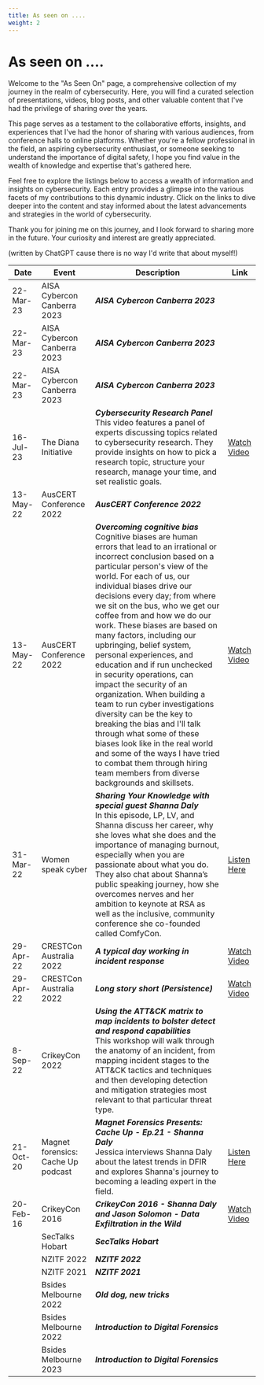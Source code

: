 ```yaml
---
title: As seen on ....
weight: 2
---
```


# As seen on ....

Welcome to the "As Seen On" page, a comprehensive collection of my journey in the realm of cybersecurity. Here, you will find a curated selection of presentations, videos, blog posts, and other valuable content that I've had the privilege of sharing over the years.

This page serves as a testament to the collaborative efforts, insights, and experiences that I've had the honor of sharing with various audiences, from conference halls to online platforms. Whether you're a fellow professional in the field, an aspiring cybersecurity enthusiast, or someone seeking to understand the importance of digital safety, I hope you find value in the wealth of knowledge and expertise that's gathered here.

Feel free to explore the listings below to access a wealth of information and insights on cybersecurity. Each entry provides a glimpse into the various facets of my contributions to this dynamic industry. Click on the links to dive deeper into the content and stay informed about the latest advancements and strategies in the world of cybersecurity.

Thank you for joining me on this journey, and I look forward to sharing more in the future. Your curiosity and interest are greatly appreciated.

(written by ChatGPT cause there is no way I'd write that about myself!)

| Date       | Event                             | Description                                   | Link                                                                                                     |
|------------|-----------------------------------|--------------------------------------------|----------------------------------------------------------------------------------------------------------|
| 22-Mar-23 | AISA Cybercon Canberra 2023 | **_AISA Cybercon Canberra 2023_**<br> | |
| 22-Mar-23 | AISA Cybercon Canberra 2023 | **_AISA Cybercon Canberra 2023_**<br> | |
| 22-Mar-23 | AISA Cybercon Canberra 2023 | **_AISA Cybercon Canberra 2023_**<br> | |
| 16-Jul-23 | The Diana Initiative | **_Cybersecurity Research Panel_**<br>This video features a panel of experts discussing topics related to cybersecurity research. They provide insights on how to pick a research topic, structure your research, manage your time, and set realistic goals. | [Watch Video](https://youtu.be/_SwOxK3T1gg?si=EwoVqQMvHhT2ActD) |
| 13-May-22 | AusCERT Conference 2022 | **_AusCERT Conference 2022_**<br> | |
| 13-May-22 | AusCERT Conference 2022 | **_Overcoming cognitive bias_**<br>Cognitive biases are human errors that lead to an irrational or incorrect conclusion based on a particular person's view of the world. For each of us, our individual biases drive our decisions every day; from where we sit on the bus, who we get our coffee from and how we do our work. These biases are based on many factors, including our upbringing, belief system, personal experiences, and education and if run unchecked in security operations, can impact the security of an organization. When building a team to run cyber investigations diversity can be the key to breaking the bias and I'll talk through what some of these biases look like in the real world and some of the ways I have tried to combat them through hiring team members from diverse backgrounds and skillsets. | [Watch Video](https://youtu.be/X7e8weJ2p5I?si=_tJFhxHv94alwKXE) |
| 31-Mar-22 | Women speak cyber | **_Sharing Your Knowledge with special guest Shanna Daly_**<br>In this episode, LP, LV, and Shanna discuss her career, why she loves what she does and the importance of managing burnout, especially when you are passionate about what you do. They also chat about Shanna’s public speaking journey, how she overcomes nerves and her ambition to keynote at RSA as well as the inclusive, community conference she co-founded called ComfyCon. | [Listen Here](https://omny.fm/shows/women-speak-cyber/sharing-your-knowledge-with-special-guest-shanna-d) |
| 29-Apr-22 | CRESTCon Australia 2022 | **_A typical day working in incident response_**<br> | [Watch Video](https://youtu.be/wqp1wgLnLAk?si=cEPgNu_auMYEDrT_) |
| 29-Apr-22 | CRESTCon Australia 2022 | **_Long story short (Persistence)_**<br> | [Watch Video](https://youtu.be/TdjTFNiHjJU?si=Lgb4cUHlDriI9Vuv) |
| 8-Sep-22  | CrikeyCon 2022 | **_Using the ATT&CK matrix to map incidents to bolster detect and respond capabilities_**<br>This workshop will walk through the anatomy of an incident, from mapping incident stages to the ATT&CK tactics and techniques and then developing detection and mitigation strategies most relevant to that particular threat type. | |
| 21-Oct-20 | Magnet forensics: Cache Up podcast | **_Magnet Forensics Presents: Cache Up - Ep.21 - Shanna Daly_**<br>Jessica interviews Shanna Daly about the latest trends in DFIR and explores Shanna's journey to becoming a leading expert in the field. | [Listen Here](https://www.youtube.com/live/LsJARwXDDR4?si=gOaZt86dCOwYWvv_) |
| 20-Feb-16 | CrikeyCon 2016 | **_CrikeyCon 2016 - Shanna Daly and Jason Solomon - Data Exfiltration in the Wild_**<br> | [Watch Video](https://youtu.be/RNP3sDS1WKk?si=SyI_5xcwG6eC3dB6) |
|            | SecTalks Hobart | **_SecTalks Hobart_**<br> | |
|            | NZITF 2022 | **_NZITF 2022_**<br> | |
|            | NZITF 2021 | **_NZITF 2021_**<br> | |
|            | Bsides Melbourne 2022 | **_Old dog, new tricks_**<br> | |
|            | Bsides Melbourne 2022 | **_Introduction to Digital Forensics_**<br> | |
|            | Bsides Melbourne 2023 | **_Introduction to Digital Forensics_**<br> | |
